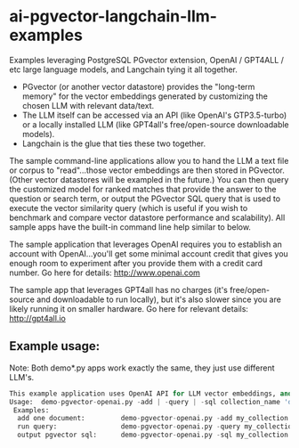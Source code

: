 # ai-pgvector-langchain-llm-examples
Examples leveraging PostgreSQL PGvector extension, OpenAI / GPT4ALL / etc large language models, and Langchain tying it all together.

- PGvector (or another vector datastore) provides the "long-term memory" for the vector embeddings generated by customizing the chosen LLM with relevant data/text.
- The LLM itself can be accessed via an API (like OpenAI's GTP3.5-turbo) or a locally installed LLM (like GPT4all's free/open-source downloadable models).
- Langchain is the glue that ties these two together.

The sample command-line applications allow you to hand the LLM a text file or corpus to "read"...those vector embeddings are then stored in PGvector.  (Other vector datastores will be exampled in the future.) You can then query the customized model for ranked matches that provide the answer to the question or search term, or output the PGvector SQL query that is used to execute the vector similarity query (which is useful if you wish to benchmark and compare vector datastore performance and scalability). All sample apps have the built-in command line help similar to below.

The sample application that leverages OpenAI requires you to establish an account with OpenAI...you'll get some minimal account credit that gives you enough room to experiment after you provide them with a credit card number.  Go here for details:  http://www.openai.com

The sample app that leverages GPT4all has no charges (it's free/open-source and downloadable to run locally), but it's also slower since you are likely running it on smaller hardware.  Go here for relevant details: http://gpt4all.io

## Example usage:
Note:  Both demo*.py apps work exactly the same, they just use different LLM's. 

```python demo-pgvector-openai.py
This example application uses OpenAI API for LLM vector embeddings, and PostgreSQL PGvector extension for vector storage and query.
Usage:  demo-pgvector-openai.py -add | -query | -sql collection_name 'document_path_and_name'|'question, phrase, or text query'
 Examples:
  add one document:         demo-pgvector-openai.py -add my_collection 'State-of-the-Union-address.txt'
  run query:                demo-pgvector-openai.py -query my_collection 'What statements did the president make about inflation?'
  output pgvector sql:      demo-pgvector-openai.py -sql my_collection 'What statements did the president make about inflation?'
```
